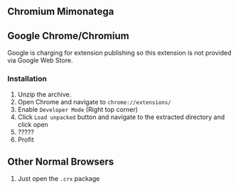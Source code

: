 ## Chromium Mimonatega

## Google Chrome/Chromium

Google is charging for extension publishing so this extension is not provided via Google Web Store.

### Installation

1. Unzip the archive.
2. Open Chrome and navigate to `chrome://extensions/`
3. Enable `Developer Mode` (Right top corner)
4. Click `Load unpacked` button and navigate to the extracted directory and click open
5. ?????
6. Profit


## Other Normal Browsers

1. Just open the `.crx` package